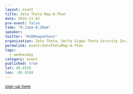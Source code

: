 ```yaml
---
layout: event
title: Zeta Theta Map-A-Thon
date: 2016-11-02
pre-event: false
time: "6:13pm-8:30am"
speaker: 
twitter: "#100mapathons"
organization: Zeta Theta, Delta Sigma Theta Sorority Inc.
permalink: event/ZetaThetaMap-A-Thon
tags: 
  - wednesday
category: event
published: true
lat: 40.4528
lon: -86.9168
---
```


[sign-up here](https://goo.gl/forms/lcRwMSz31YOD3F5i1)
